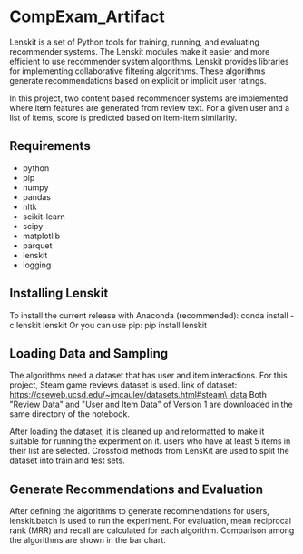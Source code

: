# CompExam_Artifact
Lenskit is a set of Python tools for training, running, and evaluating recommender systems. The Lenskit modules make it easier and more efficient to use recommender system algorithms. Lenskit provides libraries for implementing collaborative filtering algorithms. These algorithms generate recommendations based on explicit or implicit user ratings.

In this project, two content based recommender systems are implemented where item features are generated from review text. For a given user and a list of items, score is predicted based on item-item similarity.

## Requirements

* python
* pip
* numpy
* pandas
* nltk
* scikit-learn
* scipy
* matplotlib
* parquet
* lenskit
* logging

## Installing Lenskit

To install the current release with Anaconda (recommended):
conda install -c lenskit lenskit
Or you can use pip:
pip install lenskit
## Loading Data and Sampling
The algorithms need a dataset that has user and item interactions. For this project, Steam game reviews dataset is used. 
link of dataset: https://cseweb.ucsd.edu/~jmcauley/datasets.html#steam\_data
Both "Review Data" and "User and Item Data" of Version 1 are downloaded in the same directory of the notebook.

After loading the dataset, it is cleaned up and reformatted to make it suitable for running the experiment on it.
 users who have at least 5 items in their list are selected. 
Crossfold methods from LensKit are used to split the dataset into train and test sets.
## Generate Recommendations and Evaluation
After defining the algorithms to generate recommendations for users, lenskit.batch is used to run the experiment.
For evaluation, mean reciprocal rank (MRR) and recall are calculated for each algorithm. Comparison among the algorithms are shown in the bar chart.
